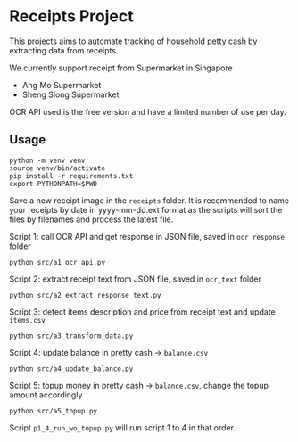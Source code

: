 # Receipts Project

This projects aims to automate tracking of household petty cash by extracting data from receipts.

We currently support receipt from Supermarket in Singapore
- Ang Mo Supermarket
- Sheng Siong Supermarket

OCR API used is the free version and have a limited number of use per day.

## Usage
```
python -m venv venv
source venv/bin/activate
pip install -r requirements.txt
export PYTHONPATH=$PWD
```
Save a new receipt image in the `receipts` folder. It is recommended to name your receipts by date in yyyy-mm-dd.ext format as the scripts will sort the files by filenames and process the latest file.

Script 1: call OCR API and get response in JSON file, saved in `ocr_response` folder
```
python src/a1_ocr_api.py
```

Script 2: extract receipt text from JSON file, saved in `ocr_text` folder
```
python src/a2_extract_response_text.py
```

Script 3: detect items description and price from receipt text and update `items.csv`
```
python src/a3_transform_data.py 
```

Script 4: update balance in pretty cash -> `balance.csv`
```
python src/a4_update_balance.py
```

Script 5: topup money in pretty cash -> `balance.csv`, change the topup amount accordingly
```
python src/a5_topup.py
```

Script `p1_4_run_wo_topup.py` will run script 1 to 4 in that order.
